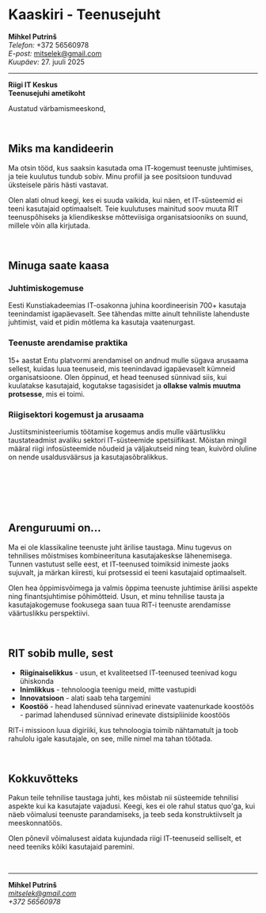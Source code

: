 # Kaaskiri - Teenusejuht

**Mihkel Putrinš**  
*Telefon:* +372 56560978  
*E-post:* [mitselek@gmail.com](mailto:mitselek@gmail.com)  
*Kuupäev:* 27. juuli 2025

---

**Riigi IT Keskus**  
**Teenusejuhi ametikoht**

Austatud värbamismeeskond,

&nbsp;

## Miks ma kandideerin

Ma otsin tööd, kus saaksin kasutada oma IT-kogemust teenuste juhtimises, ja teie kuulutus tundub sobiv. Minu profiil ja see positsioon tunduvad üksteisele päris hästi vastavat.

Olen alati olnud keegi, kes ei suuda vaikida, kui näen, et IT-süsteemid ei teeni kasutajaid optimaalselt. Teie kuulutuses mainitud soov muuta RIT teenuspõhiseks ja kliendikeskse mõtteviisiga organisatsiooniks on suund, millele võin alla kirjutada.

&nbsp;

## Minuga saate kaasa

### Juhtimiskogemuse

Eesti Kunstiakadeemias IT-osakonna juhina koordineerisin 700+ kasutaja teenindamist igapäevaselt. See tähendas mitte ainult tehniliste lahenduste juhtimist, vaid et pidin mõtlema ka kasutaja vaatenurgast.

### Teenuste arendamise praktika

15+ aastat Entu platvormi arendamisel on andnud mulle sügava arusaama sellest, kuidas luua teenuseid, mis teenindavad igapäevaselt kümneid organisatsioone. Olen õppinud, et head teenused sünnivad siis, kui kuulatakse kasutajaid, kogutakse tagasisidet ja **ollakse valmis muutma protsesse**, mis ei toimi.

### Riigisektori kogemust ja arusaama

Justiitsministeeriumis töötamise kogemus andis mulle väärtuslikku taustateadmist avaliku sektori IT-süsteemide spetsiifikast. Mõistan mingil määral riigi infosüsteemide nõudeid ja väljakutseid ning tean, kuivõrd oluline on nende usaldusväärsus ja kasutajasõbralikkus.

&nbsp;

&nbsp;

&nbsp;

## Arenguruumi on...

Ma ei ole klassikaline teenuste juht ärilise taustaga. Minu tugevus on tehnilises mõistmises kombineerituna kasutajakeskse lähenemisega. Tunnen vastutust selle eest, et IT-teenused toimiksid inimeste jaoks sujuvalt, ja märkan kiiresti, kui protsessid ei teeni kasutajaid optimaalselt.

Olen hea õppimisvõimega ja valmis õppima teenuste juhtimise ärilisi aspekte ning finantsjuhtimise põhimõtteid. Usun, et minu tehnilise tausta ja kasutajakogemuse fookusega saan tuua RIT-i teenuste arendamisse väärtuslikku perspektiivi.

&nbsp;

## RIT sobib mulle, sest

- **Riiginaiselikkus** - usun, et kvaliteetsed IT-teenused teenivad kogu ühiskonda
- **Inimlikkus** - tehnoloogia teenigu meid, mitte vastupidi
- **Innovatsioon** - alati saab teha targemini
- **Koostöö** - head lahendused sünnivad erinevate vaatenurkade koostöös - parimad lahendused sünnivad erinevate distsipliinide koostöös

RIT-i missioon luua digiriiki, kus tehnoloogia toimib nähtamatult ja toob rahulolu igale kasutajale, on see, mille nimel ma tahan töötada.

&nbsp;

## Kokkuvõtteks

Pakun teile tehnilise taustaga juhti, kes mõistab nii süsteemide tehnilisi aspekte kui ka kasutajate vajadusi. Keegi, kes ei ole rahul status quo'ga, kui näeb võimalusi teenuste parandamiseks, ja teeb seda konstruktiivselt ja meeskonnatöös.

Olen põnevil võimalusest aidata kujundada riigi IT-teenuseid selliselt, et need teeniks kõiki kasutajaid paremini.

&nbsp;


---

**Mihkel Putrinš**  
*mitselek@gmail.com*  
*+372 56560978*
